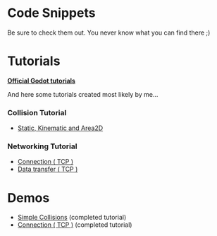 # Code Snippets
Be sure to check them out. You never know what you can find there ;)

# Tutorials  
**[Official Godot tutorials](http://docs.godotengine.org/en/latest/#sec-tutorials)**  
  
And here some tutorials created most likely by me...  
  
### Collision Tutorial  

* [Static, Kinematic and Area2D](https://github.com/Kermer/Godot/tree/master/Tutorials/tut_simple_collisions.md)  
  
### Networking Tutorial  
* [Connection ( TCP )](https://github.com/Kermer/Godot/tree/master/Tutorials/tut_tcp_connection.md)  
* [Data transfer ( TCP )](https://github.com/Kermer/Godot/tree/master/Tutorials/tut_tcp_data_transfer.md)   
  
# Demos  
  
* [Simple Collisions](https://drive.google.com/open?id=0Bz_8S_euQkQVUk92VDRKQTByTzA&authuser=0) (completed tutorial)  
* [Connection ( TCP )](https://drive.google.com/open?id=0Bz_8S_euQkQVY1Z1cFhkT1F0RlE&authuser=0) (completed tutorial)  
  
